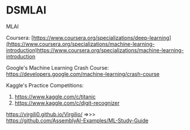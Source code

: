 # DSMLAI
MLAI

Coursera: [https://www.coursera.org/specializations/deep-learning](https://www.coursera.org/specializations/machine-learning-introduction)https://www.coursera.org/specializations/machine-learning-introduction

Google's Machine Learning Crash Course: https://developers.google.com/machine-learning/crash-course

Kaggle's Practice Competitions: 
1. https://www.kaggle.com/c/titanic
2. https://www.kaggle.com/c/digit-recognizer

https://virgili0.github.io/Virgilio/   =>>>   
https://github.com/AssemblyAI-Examples/ML-Study-Guide
